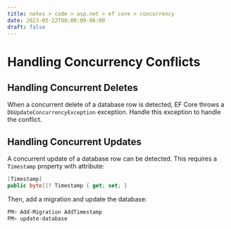 ```yaml
---
title: notes > code > asp.net > ef core > concurrency
date: 2023-05-22T00:00:00-06:00
draft: false
---
```


# Handling Concurrency Conflicts
## Handling Concurrent Deletes
When a concurrent delete of a database row is detected, EF Core throws a `DbUpdateConcurrencyException` exception.  Handle this exception to handle the conflict.

## Handling Concurrent Updates
A concurrent update of a database row can be detected.  This requires a `Timestamp` property with attribute:
```cs
[Timestamp]
public byte[]? Timestamp { get; set; }
```

Then, add a migration and update the database:
```powershell
PM> Add-Migration AddTimestamp
PM> update-database
```
